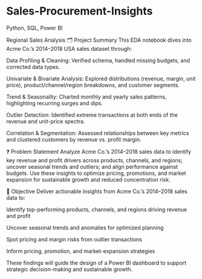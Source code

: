 # Sales-Procurement-Insights
Python, SQL, Power BI

Regional Sales Analysis
🗂️ Project Summary
This EDA notebook dives into Acme Co.’s 2014–2018 USA sales dataset through:

Data Profiling & Cleaning: Verified schema, handled missing budgets, and corrected data types.

Univariate & Bivariate Analysis: Explored distributions (revenue, margin, unit price), product/channel/region breakdowns, and customer segments.

Trend & Seasonality: Charted monthly and yearly sales patterns, highlighting recurring surges and dips.

Outlier Detection: Identified extreme transactions at both ends of the revenue and unit-price spectra.

Correlation & Segmentation: Assessed relationships between key metrics and clustered customers by revenue vs. profit margin.

❓ Problem Statement
Analyze Acme Co.’s 2014–2018 sales data to identify key revenue and profit drivers across products, channels, and regions; uncover seasonal trends and outliers; and align performance against budgets. Use these insights to optimize pricing, promotions, and market expansion for sustainable growth and reduced concentration risk.

🎯 Objective
Deliver actionable insights from Acme Co.’s 2014–2018 sales data to:

Identify top-performing products, channels, and regions driving revenue and profit

Uncover seasonal trends and anomalies for optimized planning

Spot pricing and margin risks from outlier transactions

Inform pricing, promotion, and market-expansion strategies

These findings will guide the design of a Power BI dashboard to support strategic decision-making and sustainable growth.
